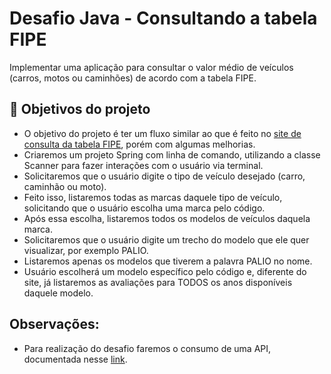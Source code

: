 # Desafio Java - Consultando a tabela FIPE
Implementar uma aplicação para consultar o valor médio de veículos (carros, motos ou caminhões) de acordo com a tabela FIPE.

## 🔨 Objetivos do projeto
- O objetivo do projeto é ter um fluxo similar ao que é feito no [site de consulta da tabela FIPE](https://veiculos.fipe.org.br/), porém com algumas melhorias.
- Criaremos um projeto Spring com linha de comando, utilizando a classe Scanner para fazer interações com o usuário via terminal.
- Solicitaremos que o usuário digite o tipo de veículo desejado (carro, caminhão ou moto).
- Feito isso, listaremos todas as marcas daquele tipo de veículo, solicitando que o usuário escolha uma marca pelo código.
- Após essa escolha, listaremos todos os modelos de veículos daquela marca.
- Solicitaremos que o usuário digite um trecho do modelo que ele quer visualizar, por exemplo PALIO.
- Listaremos apenas os modelos que tiverem a palavra PALIO no nome.
- Usuário escolherá um modelo específico pelo código e, diferente do site, já listaremos as avaliações para TODOS os anos disponíveis daquele modelo.

## Observações:
- Para realização do desafio faremos o consumo de uma API, documentada nesse [link](https://deividfortuna.github.io/fipe/).
